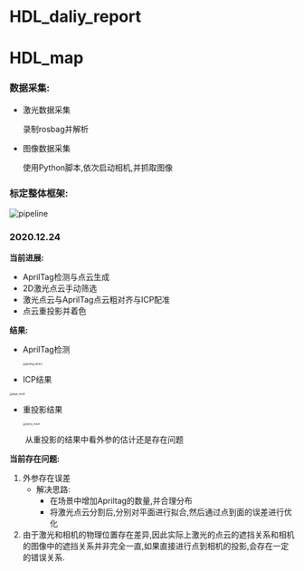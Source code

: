 # HDL_daliy_report

# HDL_map

### 数据采集:

- 激光数据采集

  录制rosbag并解析

- 图像数据采集

  使用Python脚本,依次启动相机,并抓取图像

### 标定整体框架:

![pipeline](/home/qk/Documents/Project/HDL_map/image/pipeline.png)

### 2020.12.24

**当前进展:**

- AprilTag检测与点云生成
- 2D激光点云手动筛选
- 激光点云与AprilTag点云粗对齐与ICP配准
- 点云重投影并着色



**结果:**

- AprilTag检测

  <img src="/home/qk/Documents/Project/HDL_map/image/apriltag_detect.png" alt="apriltag_detect" style="zoom:30%;" />

- ICP结果

<img src="/home/qk/Documents/Project/HDL_map/image/align_result.png" alt="align_result" style="zoom:30%;" />

- 重投影结果

  <img src="/home/qk/Documents/Project/HDL_map/image/reproj_result.png" alt="reproj_result" style="zoom:30%;" />

  ​	从重投影的结果中看外参的估计还是存在问题

**当前存在问题:**

1. 外参存在误差
   - 解决思路:
     - 在场景中增加Apriltag的数量,并合理分布
     - 将激光点云分割后,分别对平面进行拟合,然后通过点到面的误差进行优化
2. 由于激光和相机的物理位置存在差异,因此实际上激光的点云的遮挡关系和相机的图像中的遮挡关系并非完全一直,如果直接进行点到相机的投影,会存在一定的错误关系.





